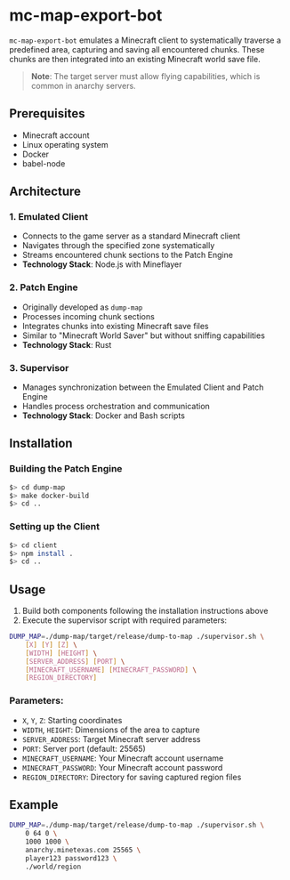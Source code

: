 # mc-map-export-bot

`mc-map-export-bot` emulates a Minecraft client to systematically traverse a predefined area, capturing and saving all encountered chunks. These chunks are then integrated into an existing Minecraft world save file.

> **Note**: The target server must allow flying capabilities, which is common in anarchy servers.

## Prerequisites

- Minecraft account
- Linux operating system
- Docker
- babel-node

## Architecture

### 1. Emulated Client
- Connects to the game server as a standard Minecraft client
- Navigates through the specified zone systematically
- Streams encountered chunk sections to the Patch Engine
- **Technology Stack**: Node.js with Mineflayer

### 2. Patch Engine
- Originally developed as `dump-map`
- Processes incoming chunk sections
- Integrates chunks into existing Minecraft save files
- Similar to "Minecraft World Saver" but without sniffing capabilities
- **Technology Stack**: Rust

### 3. Supervisor
- Manages synchronization between the Emulated Client and Patch Engine
- Handles process orchestration and communication
- **Technology Stack**: Docker and Bash scripts

## Installation

### Building the Patch Engine
```bash
$> cd dump-map
$> make docker-build
$> cd ..
```

### Setting up the Client
```bash
$> cd client
$> npm install .
$> cd ..
```

## Usage

1. Build both components following the installation instructions above
2. Execute the supervisor script with required parameters:

```bash
DUMP_MAP=./dump-map/target/release/dump-to-map ./supervisor.sh \
    [X] [Y] [Z] \
    [WIDTH] [HEIGHT] \
    [SERVER_ADDRESS] [PORT] \
    [MINECRAFT_USERNAME] [MINECRAFT_PASSWORD] \
    [REGION_DIRECTORY]
```

### Parameters:
- `X`, `Y`, `Z`: Starting coordinates
- `WIDTH`, `HEIGHT`: Dimensions of the area to capture
- `SERVER_ADDRESS`: Target Minecraft server address
- `PORT`: Server port (default: 25565)
- `MINECRAFT_USERNAME`: Your Minecraft account username
- `MINECRAFT_PASSWORD`: Your Minecraft account password
- `REGION_DIRECTORY`: Directory for saving captured region files

## Example
```bash
DUMP_MAP=./dump-map/target/release/dump-to-map ./supervisor.sh \
    0 64 0 \
    1000 1000 \
    anarchy.minetexas.com 25565 \
    player123 password123 \
    ./world/region
```
